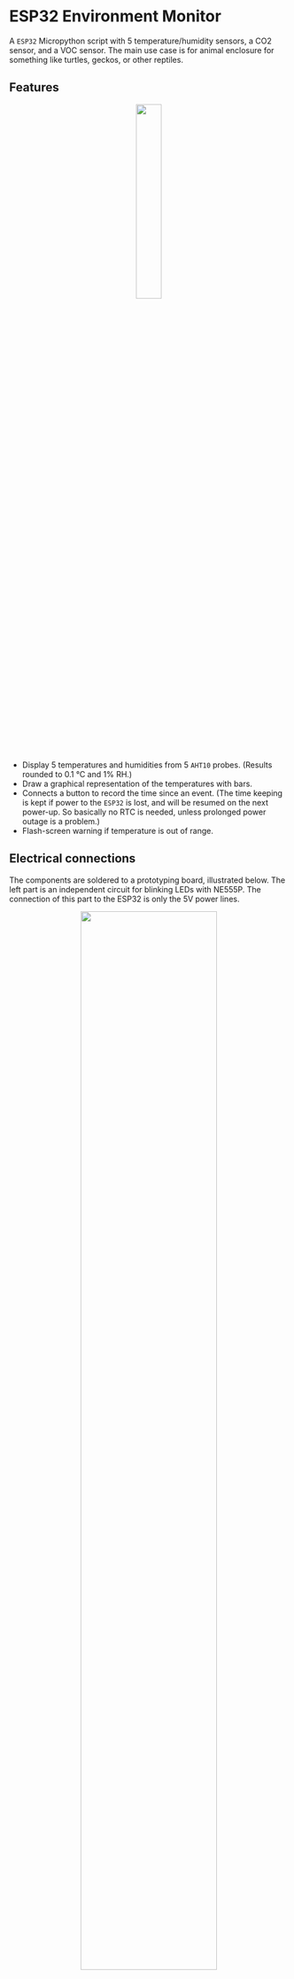 # ESP32 Environment Monitor
A `ESP32` Micropython script with 5 temperature/humidity sensors, a CO2 sensor, and a VOC sensor. The main use case is for animal enclosure for something like turtles, geckos, or other reptiles.

## Features
<p align="center"><img src="https://user-images.githubusercontent.com/18537705/189532100-be7e42fc-0c2c-44f3-90f5-0855ee6ebf16.png" width="30%" height="30%" align="center"></img></p>

 - Display 5 temperatures and humidities from 5 `AHT10` probes. (Results rounded to 0.1 °C and 1% RH.)
 - Draw a graphical representation of the temperatures with bars.
 - Connects a button to record the time since an event. (The time keeping is kept if power to the `ESP32` is lost, and will be resumed on the next power-up. So basically no RTC is needed, unless prolonged power outage is a problem.)
 - Flash-screen warning if temperature is out of range.

## Electrical connections
The components are soldered to a prototyping board, illustrated below. The left part is an independent circuit for blinking LEDs with NE555P. The connection of this part to the ESP32 is only the 5V power lines. 
<p align="center"><img src="https://user-images.githubusercontent.com/18537705/189532858-6f847828-7ec4-4595-93ca-2afe75395624.png" width="70%" height="70%" align="center"></img></p>

# A standard thermometer and humidity monitor with screen
# Connection for ESP32

# Connect a [Parallel to I2C Chip] to a LCD2004 screen
# Just solder all pins sequentially to the screen, Direction: (pin towards [GND, VCC, SDA, SCL] pin connects to the VSS pin of the Screen

Connect [Parallel to I2C Chip] to ESP8266
GND - GND
VCC - VIN
SCL - 26
SDA - 27
Also
SDA - 10K resister - GND
SCL - 10K resister - GND


Connect Five AHT10 chip to ESP32, without pull-up resister, using internal pull up resister
Sensor-i2c A: SCL 19 SDA 22
Sensor-i2c A: SCL 18 SDA 23
Sensor-i2c A: SCL 16 SDA 17
Sensor-i2c A: SCL 2 SDA 4
Sensor-i2c A: SCL 32 SDA 33

Attach any SCD40 to any one of the AHT10 I2C channel (G-G, V-V, SCL-SCL, SDA-SDA)

Connect a Fed Pushbutton between 35 and 3V3, pull down 35 with 2k resister
Connect a Water Pushbutton between 13 and 3V3, pull down 13 with 2k resister

 - `[5V]  - [LCD2004-VCC]`
 - `[3.3V]  - [AHT10-VCCs] - [Button_Pin1]`
 - `[GND]  - [AHT10-GNDs] - [LCD2004-GND] - [Button-Pulldown-Resister_Pin1]`
 - `[ESP32-GPIO35] - [Button_Pin2] - [Button-Pulldown-Resister_Pin2]`
 - `[Sensor-A-SCL] - [GPIO19]`
 - `[Sensor-A-SDA] - [GPIO22]`
 - `[Sensor-B-SCL] - [GPIO18]`
 - `[Sensor-B-SDA] - [GPIO23]`
 - `[Sensor-C-SCL] - [GPIO16]`
 - `[Sensor-C-SDA] - [GPIO17]`
 - `[Sensor-D-SCL] - [GPIO2]`
 - `[Sensor-D-SDA] - [GPIO4]`
 - `[Sensor-E-SCL] - [GPIO32]`
 - `[Sensor-E-SDA] - [GPIO33]`
 - `[PCF8574-SCL] - [GPIO26]`
 - `[PCF8574-SDA] - [GPIO27]`
 - `[PCF8574] ≡ [LCD2004] follow PCF8574 chip instruction`

